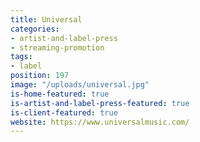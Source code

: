 ```yaml
---
title: Universal
categories:
- artist-and-label-press
- streaming-promotion
tags:
- label
position: 197
image: "/uploads/universal.jpg"
is-home-featured: true
is-artist-and-label-press-featured: true
is-client-featured: true
website: https://www.universalmusic.com/
---
```


